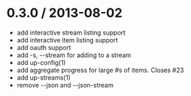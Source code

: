
0.3.0 / 2013-08-02 
==================

 * add interactive stream listing support 
 * add interactive item listing support 
 * add oauth support
 * add -s, --stream <id> for adding to a stream
 * add up-config(1)
 * add aggregate progress for large #s of items. Closes #23
 * add up-streams(1)
 * remove --json and --json-stream
 